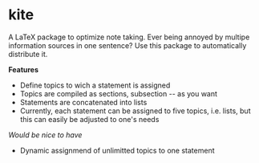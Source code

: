 # kite
A LaTeX package to optimize note taking. Ever being annoyed by multipe
information sources in one sentence? Use this package to automatically
distribute it.  


**Features**

+ Define topics to wich a statement is assigned
+ Topics are compiled as sections, subsection -- as you want
+ Statements are concatenated into lists
+ Currently, each statement can be assigned to five topics,
  i.e. lists, but this can easily be adjusted to one's needs
  
  
*Would be nice to have*

+ Dynamic assignmend of unlimitted topics to one statement
